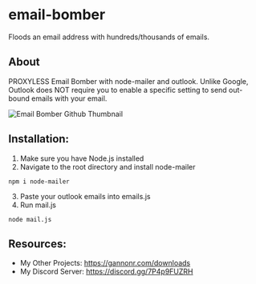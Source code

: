 # email-bomber
Floods an email address with hundreds/thousands of emails.

## About
PROXYLESS Email Bomber with node-mailer and outlook.
Unlike Google, Outlook does NOT require you to enable a specific setting to send out-bound emails with your email.

![Email Bomber Github Thumbnail](https://github.com/xxreflextheone/email-bomber/assets/100484118/59879275-bf8b-4ec3-b66b-6983565a48b6)

## Installation:

1. Make sure you have Node.js installed
2. Navigate to the root directory and install node-mailer
```
npm i node-mailer
```

3. Paste your outlook emails into emails.js
4. Run mail.js
```
node mail.js
```

## Resources:
* My Other Projects: https://gannonr.com/downloads
* My Discord Server: https://discord.gg/7P4p9FUZRH
